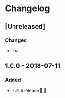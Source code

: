 # Changelog

## [Unreleased]

### Changed
- tba.


## 1.0.0 - 2018-07-11

### Added
- `1.0.0` release 🚀 🎉

